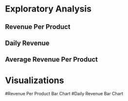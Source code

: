# Exploratory Analysis

## Revenue Per Product
## Daily Revenue 
## Average Revenue Per Product

# Visualizations 
#Revenue Per Product Bar Chart
#Daily Revenue Bar Chart
